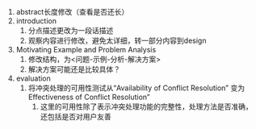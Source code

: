 1. abstract长度修改（查看是否还长）
2. introduction
   1. 分点描述更改为一段话描述
   2. 观察内容进行修改，避免太详细，转一部分内容到design
3. Motivating Example and Problem Analysis
   1. 修改结构，为<问题-示例-分析-解决方案>
   2. 解决方案可能还是比较具体？
4. evaluation
   1. 将冲突处理的可用性测试从“Availability of Conflict Resolution” 变为 Effectiveness of Conflict Resolution”
      1. 这里的可用性除了表示冲突处理功能的完整性，处理方法是否准确，还包括是否对用户友善